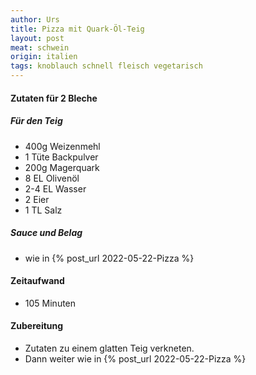 ```yaml
---
author: Urs
title: Pizza mit Quark-Öl-Teig
layout: post
meat: schwein
origin: italien
tags: knoblauch schnell fleisch vegetarisch
---
```

#### Zutaten für 2 Bleche
##### Für den Teig
 * 400g Weizenmehl
 * 1 Tüte Backpulver
 * 200g Magerquark
 * 8 EL Olivenöl
 * 2-4 EL Wasser
 * 2 Eier
 * 1 TL Salz

##### Sauce und Belag
 * wie in {% post_url 2022-05-22-Pizza %}

#### Zeitaufwand
 * 105 Minuten

#### Zubereitung
 * Zutaten zu einem glatten Teig verkneten.
 * Dann weiter wie in {% post_url 2022-05-22-Pizza %}

